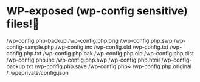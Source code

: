 # WP-exposed (wp-config sensitive) files!🚨

/wp-config.php-backup
/wp-config.php.orig
/.wp-config.php.swp
/wp-config-sample.php
/wp-config.inc
/wp-config.old
/wp-config.txt
/wp-config.php.txt
/wp-config.php.bak
/wp-config.php.old
/wp-config.php.dist
/wp-config.php.inc
/wp-config.php.swp
/wp-config.php.html
/wp-config-backup.txt
/wp-config.php.save
/wp-config.php~
/wp-config.php.original
/_wpeprivate/config.json
